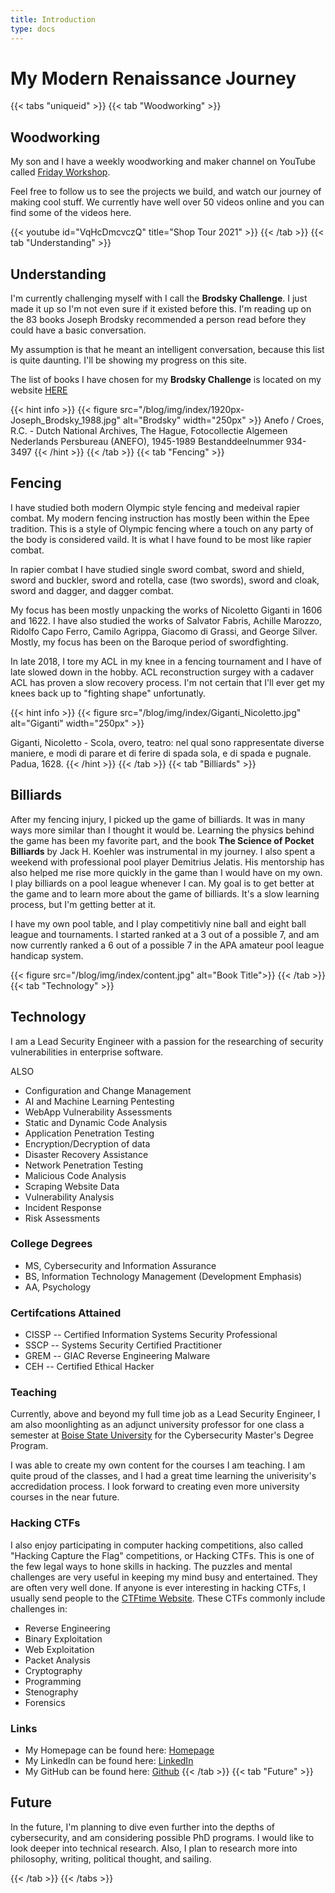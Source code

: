 ```yaml
---
title: Introduction
type: docs
---
```


# My Modern Renaissance Journey

{{< tabs "uniqueid" >}}
{{< tab "Woodworking" >}}

## Woodworking
My son and I have a weekly woodworking and maker channel on YouTube called [Friday Workshop](https://www.youtube.com/channel/UCw_6_OqDIcTAPEFeYzbuY_w).

Feel free to follow us to see the projects we build, and watch our journey of making cool stuff. We currently have well over 50 videos online and you can find some of the videos here.

{{< youtube id="VqHcDmcvczQ" title="Shop Tour 2021" >}}
{{< /tab >}}
{{< tab "Understanding" >}}
## Understanding
I'm currently challenging myself with I call the **Brodsky Challenge**. I just made it up so I'm not even sure if it existed before this. I'm reading up on the 83 books Joseph Brodsky recommended a person read before they could have a basic conversation.

My assumption is that he meant an intelligent conversation, because this list is quite daunting. I'll be showing my progress on this site.

The list of books I have chosen for my **Brodsky Challenge** is located on my website [HERE](/blog/docs/reading)

{{< hint info >}}
{{< figure src="/blog/img/index/1920px-Joseph_Brodsky_1988.jpg" alt="Brodsky" width="250px" >}}
Anefo / Croes, R.C. - Dutch National Archives, The Hague, Fotocollectie Algemeen Nederlands Persbureau (ANEFO), 1945-1989 Bestanddeelnummer 934-3497
{{< /hint >}}
{{< /tab >}}
{{< tab "Fencing" >}}
## Fencing
I have studied both modern Olympic style fencing and medeival rapier combat. My modern fencing instruction has mostly been within the Epee tradition. This is a style of Olympic fencing where a touch on any party of the body is considered vaild. It is what I have found to be most like rapier combat.

In rapier combat I have studied single sword combat, sword and shield, sword and buckler, sword and rotella, case (two swords), sword and cloak, sword and dagger, and dagger combat.

My focus has been mostly unpacking the works of Nicoletto Giganti in 1606 and 1622. I have also studied the works of Salvator Fabris, Achille Marozzo, Ridolfo Capo Ferro, Camilo Agrippa, Giacomo di Grassi, and George Silver. Mostly, my focus has been on the Baroque period of swordfighting. 

In late 2018, I tore my ACL in my knee in a fencing tournament and I have of late slowed down in the hobby. ACL reconstruction surgey with a cadaver ACL has proven a slow recovery process. I'm not certain that I'll ever get my knees back up to "fighting shape" unfortunatly.

{{< hint info >}}
{{< figure src="/blog/img/index/Giganti_Nicoletto.jpg" alt="Giganti" width="250px" >}}

Giganti, Nicoletto - Scola, overo, teatro: nel qual sono rappresentate diverse maniere, e modi di parare et di ferire di spada sola, e di spada e pugnale. Padua, 1628.
{{< /hint >}}
{{< /tab >}}
{{< tab "Billiards" >}}
## Billiards
After my fencing injury, I picked up the game of billiards. It was in many ways more similar than I thought it would be. Learning the physics behind the game has been my favorite part, and the book **The Science of Pocket Billiards** by Jack H. Koehler
was instrumental in my journey. I also spent a weekend with professional pool player Demitrius Jelatis. His mentorship has also helped me rise more quickly in the game than I would have on my own. I play billiards on a pool league whenever I can. My goal is to get better at the game and to learn more about the game of billiards. It's a slow learning process, but I'm getting better at it.

I have my own pool table, and I play competitivly nine ball and eight ball league and tournaments. I started ranked at a 3 out of a possible 7, and am now currently ranked a 6 out of a possible 7 in the APA amateur pool league handicap system. 

{{< figure src="/blog/img/index/content.jpg" alt="Book Title">}}
{{< /tab >}}
{{< tab "Technology" >}}
## Technology

I am a Lead Security Engineer with a passion for the researching of security vulnerabilities in enterprise software.

ALSO
- Configuration and Change Management
- AI and Machine Learning Pentesting
- WebApp Vulnerability Assessments
- Static and Dynamic Code Analysis
- Application Penetration Testing
- Encryption/Decryption of data
- Disaster Recovery Assistance
- Network Penetration Testing
- Malicious Code Analysis
- Scraping Website Data
- Vulnerability Analysis
- Incident Response
- Risk Assessments


### College Degrees
- MS, Cybersecurity and Information Assurance
- BS, Information Technology Management (Development Emphasis)
- AA, Psychology

### Certifcations Attained
- CISSP -- Certified Information Systems Security Professional
- SSCP -- Systems Security Certified Practitioner
- GREM -- GIAC Reverse Engineering Malware
- CEH -- Certified Ethical Hacker

### Teaching
Currently, above and beyond my full time job as a Lead Security Engineer, I am also moonlighting as an adjunct university professor for one class a semester at [Boise State University](https://www.boisestate.edu) for the Cybersecurity Master's Degree Program.

I was able to create my own content for the courses I am teaching. I am quite proud of the classes, and I had a great time learning the univerisity's accredidation process. I look forward to creating even more university courses in the near future.

### Hacking CTFs
I also enjoy participating in computer hacking competitions, also called "Hacking Capture the Flag" competitions, or Hacking CTFs. This is one of the few legal ways to hone skills in hacking. The puzzles and mental challenges are very useful in keeping my mind busy and entertained. They are often very well done. If anyone is ever interesting in hacking CTFs, I usually send people to the [CTFtime Website](https://ctftime.org/). These CTFs commonly include challenges in:

- Reverse Engineering
- Binary Exploitation
- Web Exploitation
- Packet Analysis
- Cryptography
- Programming
- Stenography
- Forensics

### Links
- My Homepage can be found here: [Homepage](http://1oca1host.com)
- My LinkedIn can be found here: [LinkedIn](https://www.linkedin.com/in/kunzman/)
- My GitHub can be found here: [Github](https://github.com/littlecodemonkey)
{{< /tab >}}
{{< tab "Future" >}}
## Future
In the future, I'm planning to dive even further into the depths of cybersecurity, and am considering possible PhD programs. I would like to look deeper into technical research. Also, I plan to research more into philosophy, writing, political thought, and sailing.

{{< /tab >}}
{{< /tabs >}}

